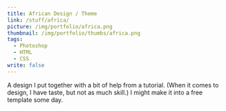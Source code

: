```yaml
---
title: African Design / Theme
link: /stuff/africa/
picture: /img/portfolio/africa.png
thumbnail: /img/portfolio/thumbs/africa.png
tags: 
  - Photoshop
  - HTML
  - CSS
write: false
---
```


A design I put together with a bit of help from a tutorial. (When it comes to design, I have taste, but not as much skill.) I might make it into a free template some day.